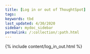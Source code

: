 ```yaml
---
title: [Log in or out of ThoughtSpot]
tags:
keywords: tbd
last_updated: 4/30/2020
sidebar: mydoc_sidebar
permalink: /:collection/:path.html
---
```


{% include content/log_in_out.html %}
